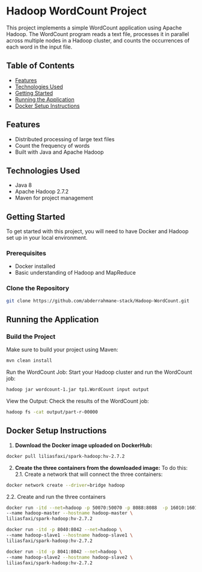 # Hadoop WordCount Project

This project implements a simple WordCount application using Apache Hadoop. The WordCount program reads a text file, processes it in parallel across multiple nodes in a Hadoop cluster, and counts the occurrences of each word in the input file.

## Table of Contents

- [Features](#features)
- [Technologies Used](#technologies-used)
- [Getting Started](#getting-started)
- [Running the Application](#running-the-application)
- [Docker Setup Instructions](#Docker-Setup-Instructions)

## Features

- Distributed processing of large text files
- Count the frequency of words
- Built with Java and Apache Hadoop

## Technologies Used

- Java 8
- Apache Hadoop 2.7.2
- Maven for project management

## Getting Started

To get started with this project, you will need to have Docker and Hadoop set up in your local environment.

### Prerequisites

- Docker installed
- Basic understanding of Hadoop and MapReduce

### Clone the Repository

```bash
git clone https://github.com/abderrahmane-stack/Hadoop-WordCount.git
```

## Running the Application

### Build the Project
Make sure to build your project using Maven:
```bash
mvn clean install
```
Run the WordCount Job: Start your Hadoop cluster and run the WordCount job:

```bash
hadoop jar wordcount-1.jar tp1.WordCount input output
```
View the Output: Check the results of the WordCount job:

```bash
hadoop fs -cat output/part-r-00000
```
## Docker Setup Instructions

1. **Download the Docker image uploaded on DockerHub:**
 ```bash
 docker pull liliasfaxi/spark-hadoop:hv-2.7.2
 ```
2. **Create the three containers from the downloaded image:**
   To do this: 2.1. Create a network that will connect the three containers:

```bash
docker network create --driver=bridge hadoop
```
2.2. Create and run the three containers 
```bash
docker run -itd --net=hadoop -p 50070:50070 -p 8088:8088  -p 16010:16010 \
--name hadoop-master --hostname hadoop-master \
liliasfaxi/spark-hadoop:hv-2.7.2

docker run -itd -p 8040:8042 --net=hadoop \
--name hadoop-slave1 --hostname hadoop-slave1 \
liliasfaxi/spark-hadoop:hv-2.7.2

docker run -itd -p 8041:8042 --net=hadoop \
--name hadoop-slave2 --hostname hadoop-slave2 \
liliasfaxi/spark-hadoop:hv-2.7.2
```
